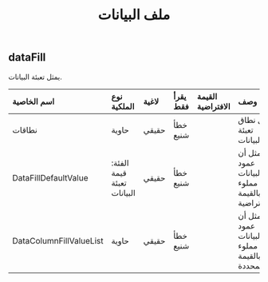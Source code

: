 ﻿---
title: ملف البيانات
second_title: Aspose.Cells Cloud Documen
type: docs
url: /ar/specification/model/datafill/
description: "Aspose.Cells مواصفات النموذج السحابي: DataFill. تعامل بسهولة مع Excel ومستندات جداول البيانات الأخرى التي تحتوي على ميزات مثل الفتح والتوليد والتحرير والتقسيم والدمج والمقارنة والتحويل"
kwords: Excel, Office, جدول البيانات, Cloud REST API, DataFill
weight: 50
---
## **dataFill**

 يمثل تعبئة البيانات.

| اسم الخاصية| نوع الملكية| لاغية| يقرأ فقط| القيمة الافتراضية| وصف|
|:- |:- |:- |:- |:- |:- |
| نطاقات| حاوية| حقيقي| خطأ شنيع|| يمثل نطاق تعبئة البيانات.|
| DataFillDefaultValue| الفئة: قيمة تعبئة البيانات| حقيقي| خطأ شنيع|| يمثل أن عمود البيانات مملوء بالقيمة الافتراضية.|
| DataColumnFillValueList| حاوية| حقيقي| خطأ شنيع|| يمثل أن عمود البيانات مملوء بالقيمة المحددة.|

